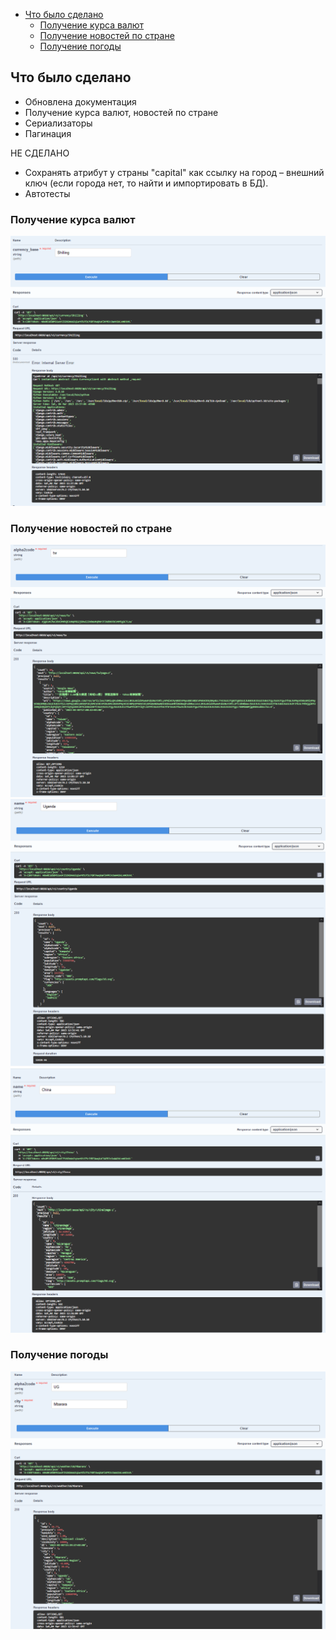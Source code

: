 
-  [Что было сделано](#Что-было-сделано)
    -  [Получение курса валют](#Получение-курса-валют)
    -  [Получение новостей по стране](#Получение-новостей-по-стране)
    -  [Получение погоды](#Получение-погоды)

## Что было сделано

-   Обновлена документация
-   Получение курса валют, новостей по стране
-   Сериализаторы
-   Пагинация

НЕ СДЕЛАНО 
- Сохранять атрибут у страны "capital" как ссылку на город – внешний ключ (если города нет, то найти и импортировать в БД).
- Автотесты

### Получение курса валют
![](https://raw.githubusercontent.com/makspepe/python-course-countries-informer/hw4/pics/getcurrency.PNG)

### Получение новостей по стране
![](https://raw.githubusercontent.com/makspepe/python-course-countries-informer/hw4/pics/getnews.PNG)
![](https://raw.githubusercontent.com/makspepe/python-course-countries-informer/hw4/pics/getcountry.PNG)
![](https://raw.githubusercontent.com/makspepe/python-course-countries-informer/hw4/pics/getcity.PNG)

### Получение погоды
![](https://raw.githubusercontent.com/makspepe/python-course-countries-informer/hw4/pics/getweather.PNG)
